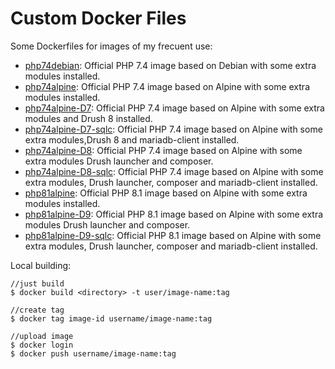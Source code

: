 # Custom Docker Files

Some Dockerfiles for images of my frecuent use:

- [php74debian](https://hub.docker.com/repository/docker/betoscopio/php74-debian-ext): Official PHP 7.4 image based on Debian with some extra modules installed.
- [php74alpine](https://hub.docker.com/repository/docker/betoscopio/php74alpine-ext): Official PHP 7.4 image based on Alpine with some extra modules installed.
- [php74alpine-D7](https://hub.docker.com/repository/docker/betoscopio/php74alpine-d7): Official PHP 7.4 image based on Alpine with some extra modules and Drush 8 installed.
- [php74alpine-D7-sqlc](https://hub.docker.com/repository/docker/betoscopio/php74alpine-d7): Official PHP 7.4 image based on Alpine with some extra modules,Drush 8 and mariadb-client installed.
- [php74alpine-D8](https://hub.docker.com/repository/docker/betoscopio/php74alpine-d8): Official PHP 7.4 image based on Alpine with some extra modules Drush launcher and composer.
- [php74alpine-D8-sqlc](https://hub.docker.com/repository/docker/betoscopio/php74alpine-d8): Official PHP 7.4 image based on Alpine with some extra modules, Drush launcher, composer and mariadb-client installed.
- [php81alpine](https://hub.docker.com/repository/docker/betoscopio/php81alpine-ext): Official PHP 8.1 image based on Alpine with some extra modules installed.
- [php81alpine-D9](https://hub.docker.com/repository/docker/betoscopio/php81alpine-d9): Official PHP 8.1 image based on Alpine with some extra modules Drush launcher and composer.
- [php81alpine-D9-sqlc](https://hub.docker.com/repository/docker/betoscopio/php81alpine-d9): Official PHP 8.1 image based on Alpine with some extra modules, Drush launcher, composer and mariadb-client installed.

Local building:
```
//just build
$ docker build <directory> -t user/image-name:tag

//create tag
$ docker tag image-id username/image-name:tag

//upload image
$ docker login
$ docker push username/image-name:tag
``` 
